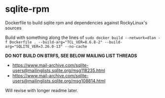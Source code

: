 # sqlite-rpm
Dockerfile to build sqlite rpm and dependencies against RockyLinux's sources

Build with something along the lines of `sudo docker build --network=dlan -f Dockerfile . --build-arg="TCL_VER=8.6.8-2" --build-arg="SQLITE_VER=3.26.0-13" --no-cache`

**DO NOT BUILD ON BTRFS, SEE BELOW MAILING LIST THREADS**
- https://www.mail-archive.com/sqlite-users@mailinglists.sqlite.org/msg118235.html
- https://www.mail-archive.com/sqlite-users@mailinglists.sqlite.org/msg108814.html

Will revise with longer readme later.
